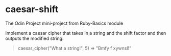 # caesar-shift
The Odin Project mini-project from Ruby-Basics module

Implement a caesar cipher that takes in a string and the shift factor and then outputs the modified string:
 > caesar_cipher("What a string!", 5)
 => "Bmfy f xywnsl!"
